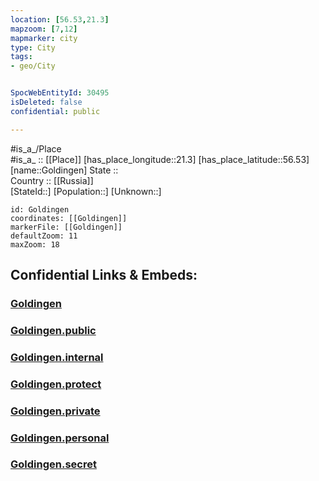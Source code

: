 ```yaml
---
location: [56.53,21.3] 
mapzoom: [7,12] 
mapmarker: city 
type: City
tags:
- geo/City


SpocWebEntityId: 30495
isDeleted: false
confidential: public

---
```

#is_a_/Place  
#is_a_ :: [[Place]] 
[has_place_longitude::21.3] 
[has_place_latitude::56.53] 
[name::Goldingen] 
State ::  
Country :: [[Russia]]  
[StateId::] 
[Population::] 
[Unknown::] 


```leaflet
id: Goldingen
coordinates: [[Goldingen]] 
markerFile: [[Goldingen]] 
defaultZoom: 11 
maxZoom: 18
```


## Confidential Links & Embeds: 

### [Goldingen](/_Standards/Earth/Continent/Europe/Europe~North/Latvia/Counties/Grobinas/City/Goldingen.md) 

### [Goldingen.public](/_public/Earth/Continent/Europe/Europe~North/Latvia/Counties/Grobinas/City/Goldingen.public.md) 

### [Goldingen.internal](/_internal/Earth/Continent/Europe/Europe~North/Latvia/Counties/Grobinas/City/Goldingen.internal.md) 

### [Goldingen.protect](/_protect/Earth/Continent/Europe/Europe~North/Latvia/Counties/Grobinas/City/Goldingen.protect.md) 

### [Goldingen.private](/_private/Earth/Continent/Europe/Europe~North/Latvia/Counties/Grobinas/City/Goldingen.private.md) 

### [Goldingen.personal](/_personal/Earth/Continent/Europe/Europe~North/Latvia/Counties/Grobinas/City/Goldingen.personal.md) 

### [Goldingen.secret](/_secret/Earth/Continent/Europe/Europe~North/Latvia/Counties/Grobinas/City/Goldingen.secret.md)

